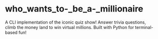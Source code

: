 # who_wants_to-_be_a-_millionaire
A CLI implementation of the iconic quiz show! Answer trivia questions, climb the money land to win virtual millions. Built with Python for terminal-based fun!
